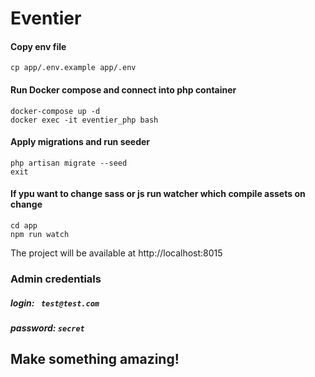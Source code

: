 # Eventier
#### Copy env file
```
cp app/.env.example app/.env
```
#### Run Docker compose and connect into php container
```
docker-compose up -d
docker exec -it eventier_php bash
```
#### Apply migrations and run seeder
``` 
php artisan migrate --seed
exit
```
#### If ypu want to change sass or js run watcher which compile assets on change
```
cd app 
npm run watch
```

The project will be available at http://localhost:8015

### Admin credentials
##### login: ``` test@test.com```
 
##### password: ```secret```

## Make something amazing!
